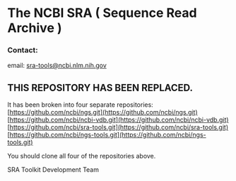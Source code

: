 # The NCBI SRA ( Sequence Read Archive )

### Contact:
email: sra-tools@ncbi.nlm.nih.gov

## THIS REPOSITORY HAS BEEN REPLACED.

It has been broken into four separate repositories:
  [https://github.com/ncbi/ngs.git](https://github.com/ncbi/ngs.git)  
  [https://github.com/ncbi/ncbi-vdb.git](https://github.com/ncbi/ncbi-vdb.git)  
  [https://github.com/ncbi/sra-tools.git](https://github.com/ncbi/sra-tools.git)  
  [https://github.com/ncbi/ngs-tools.git](https://github.com/ncbi/ngs-tools.git)  

You should clone all four of the repositories above.

SRA Toolkit Development Team
